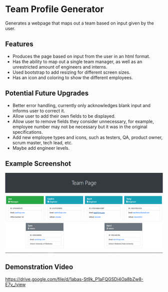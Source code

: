 # Team Profile Generator
Generates a webpage that maps out a team based on input given by the user.

## Features
* Produces the page based on input from the user in an html format.
* Has the ability to map out a single team manager, as well as an unrestricted amount of engineers and interns.
* Used bootstrap to add resizing for different screen sizes.
* Has an icon and coloring to show the different employees.

## Potential Future Upgrades
* Better error handling, currently only acknowledges blank input and informs user to correct it.
* Allow user to add their own fields to be displayed.
* Allow user to remove fields they consider unnecessary, for example, employee number may not be necessary but it was in the original specifications.
* Add new employee types and icons, such as testers, QA, product owner, scrum master, tech lead, etc.
* Maybe add engineer levels.

## Example Screenshot
!['Example webpage for team profile generator'](./assets/screenshots/example.PNG)

## Demonstration Video
https://drive.google.com/file/d/1abas-St9k_P1aFQGSDi4Oa8bZw8-E7v_/view